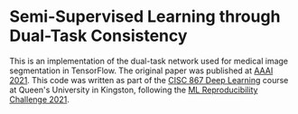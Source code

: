 # Semi-Supervised Learning through Dual-Task Consistency

This is an implementation of the dual-task network used for medical image segmentation in TensorFlow. The original paper was published at [AAAI 2021](https://arxiv.org/abs/2009.04448v2?fbclid=IwAR3UK-rt7H81ePiVMHJEODAUsHomGYgslHt6RB6XBS54m8ZRg4eoE5lUygM). This code was written as part of the [CISC 867 Deep Learning](https://www.queensu.ca/academic-calendar/search/?P=CISC%20867) course at Queen's University in Kingston, following the [ML Reproducibility Challenge 2021](https://paperswithcode.com/rc2021).
